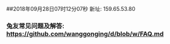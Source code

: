 ##2018年09月28日07时12分07秒 新址: 159.65.53.80
### 兔友常见问题及解答: https://github.com/wanggonging/d/blob/w/FAQ.md
